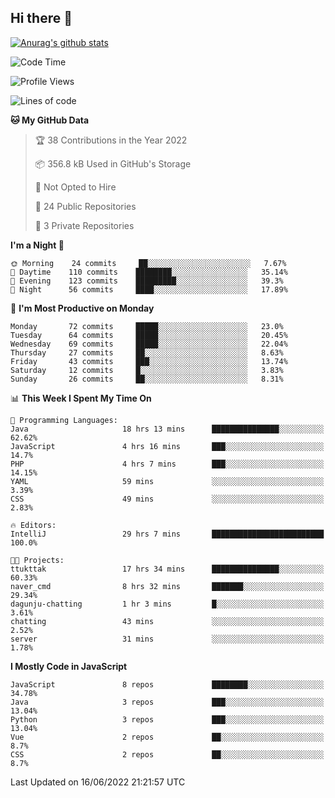 ## Hi there 👋

[![Anurag's github stats](https://github-readme-stats.vercel.app/api?username=Songwonseok)](https://github.com/anuraghazra/github-readme-stats)



<!--START_SECTION:waka-->
![Code Time](http://img.shields.io/badge/Code%20Time-1%2C567%20hrs%2037%20mins-blue)

![Profile Views](http://img.shields.io/badge/Profile%20Views-0-blue)

![Lines of code](https://img.shields.io/badge/From%20Hello%20World%20I%27ve%20Written-3%20Million%20lines%20of%20code-blue)

**🐱 My GitHub Data** 

> 🏆 38 Contributions in the Year 2022
 > 
> 📦 356.8 kB Used in GitHub's Storage 
 > 
> 🚫 Not Opted to Hire
 > 
> 📜 24 Public Repositories 
 > 
> 🔑 3 Private Repositories  
 > 
**I'm a Night 🦉** 

```text
🌞 Morning    24 commits     ██░░░░░░░░░░░░░░░░░░░░░░░   7.67% 
🌆 Daytime    110 commits    ████████░░░░░░░░░░░░░░░░░   35.14% 
🌃 Evening    123 commits    █████████░░░░░░░░░░░░░░░░   39.3% 
🌙 Night      56 commits     ████░░░░░░░░░░░░░░░░░░░░░   17.89%

```
📅 **I'm Most Productive on Monday** 

```text
Monday       72 commits     █████░░░░░░░░░░░░░░░░░░░░   23.0% 
Tuesday      64 commits     █████░░░░░░░░░░░░░░░░░░░░   20.45% 
Wednesday    69 commits     █████░░░░░░░░░░░░░░░░░░░░   22.04% 
Thursday     27 commits     ██░░░░░░░░░░░░░░░░░░░░░░░   8.63% 
Friday       43 commits     ███░░░░░░░░░░░░░░░░░░░░░░   13.74% 
Saturday     12 commits     █░░░░░░░░░░░░░░░░░░░░░░░░   3.83% 
Sunday       26 commits     ██░░░░░░░░░░░░░░░░░░░░░░░   8.31%

```


📊 **This Week I Spent My Time On** 

```text
💬 Programming Languages: 
Java                     18 hrs 13 mins      ███████████████░░░░░░░░░░   62.62% 
JavaScript               4 hrs 16 mins       ███░░░░░░░░░░░░░░░░░░░░░░   14.7% 
PHP                      4 hrs 7 mins        ███░░░░░░░░░░░░░░░░░░░░░░   14.15% 
YAML                     59 mins             ░░░░░░░░░░░░░░░░░░░░░░░░░   3.39% 
CSS                      49 mins             ░░░░░░░░░░░░░░░░░░░░░░░░░   2.83%

🔥 Editors: 
IntelliJ                 29 hrs 7 mins       █████████████████████████   100.0%

🐱‍💻 Projects: 
ttukttak                 17 hrs 34 mins      ███████████████░░░░░░░░░░   60.33% 
naver_cmd                8 hrs 32 mins       ███████░░░░░░░░░░░░░░░░░░   29.34% 
dagunju-chatting         1 hr 3 mins         █░░░░░░░░░░░░░░░░░░░░░░░░   3.61% 
chatting                 43 mins             ░░░░░░░░░░░░░░░░░░░░░░░░░   2.52% 
server                   31 mins             ░░░░░░░░░░░░░░░░░░░░░░░░░   1.78%

```

**I Mostly Code in JavaScript** 

```text
JavaScript               8 repos             ████████░░░░░░░░░░░░░░░░░   34.78% 
Java                     3 repos             ███░░░░░░░░░░░░░░░░░░░░░░   13.04% 
Python                   3 repos             ███░░░░░░░░░░░░░░░░░░░░░░   13.04% 
Vue                      2 repos             ██░░░░░░░░░░░░░░░░░░░░░░░   8.7% 
CSS                      2 repos             ██░░░░░░░░░░░░░░░░░░░░░░░   8.7%

```



 Last Updated on 16/06/2022 21:21:57 UTC
<!--END_SECTION:waka-->
